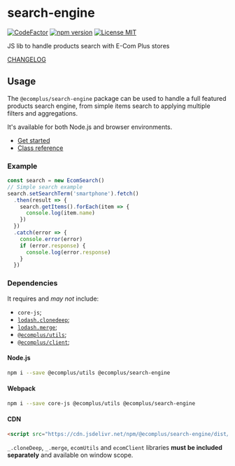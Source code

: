 # search-engine

[![CodeFactor](https://www.codefactor.io/repository/github/ecomclub/search-engine/badge)](https://www.codefactor.io/repository/github/ecomclub/search-engine)
[![npm version](https://img.shields.io/npm/v/@ecomplus/search-engine.svg)](https://www.npmjs.org/@ecomplus/search-engine)
[![License MIT](https://img.shields.io/badge/License-MIT-yellow.svg)](https://opensource.org/licenses/MIT)

JS lib to handle products search with E-Com Plus stores

[CHANGELOG](https://github.com/ecomclub/search-engine/blob/master/CHANGELOG.md)

## Usage

The `@ecomplus/search-engine` package can be used to handle
a full featured products search engine, from simple items
search to applying multiple filters and aggregations.

It's available for both Node.js and browser environments.

- [Get started](https://developers.e-com.plus/search-engine/module-@ecomplus_search-engine.html)
- [Class reference](https://developers.e-com.plus/search-engine/EcomSearch.html)

### Example

```js
const search = new EcomSearch()
// Simple search example
search.setSearchTerm('smartphone').fetch()
  .then(result => {
    search.getItems().forEach(item => {
      console.log(item.name)
    })
  })
  .catch(error => {
    console.error(error)
    if (error.response) {
      console.log(error.response)
    }
  })
```

### Dependencies

It requires and _may not_ include:

- `core-js`;
- [`lodash.clonedeep`](https://lodash.com/docs/4.17.15#cloneDeep);
- [`lodash.merge`](https://lodash.com/docs/4.17.15#merge);
- [`@ecomplus/utils`](https://github.com/ecomclub/ecomplus-utils);
- [`@ecomplus/client`](https://github.com/ecomclub/ecomplus-client);

#### Node.js

```bash
npm i --save @ecomplus/utils @ecomplus/search-engine
```

#### Webpack

```bash
npm i --save core-js @ecomplus/utils @ecomplus/search-engine
```

#### CDN

```html
<script src="https://cdn.jsdelivr.net/npm/@ecomplus/search-engine/dist/ecom-search.var.min.js"></script>
```

`_.cloneDeep`, `_.merge`, `ecomUtils` and `ecomClient` libraries
**must be included separately** and available on window scope.
